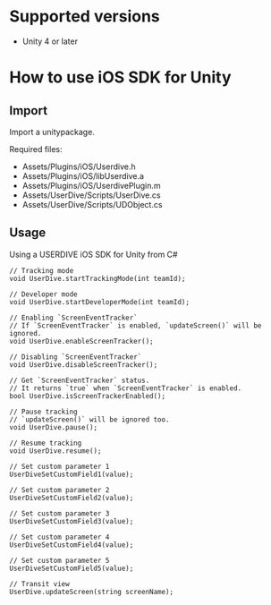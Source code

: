 # Supported versions

* Unity 4 or later


# How to use iOS SDK for Unity

## Import

Import a unitypackage.

Required files:

- Assets/Plugins/iOS/Userdive.h
- Assets/Plugins/iOS/libUserdive.a
- Assets/Plugins/iOS/UserdivePlugin.m
- Assets/UserDive/Scripts/UserDive.cs
- Assets/UserDive/Scripts/UDObject.cs


## Usage

Using a USERDIVE iOS SDK for Unity from C#

```
// Tracking mode
void UserDive.startTrackingMode(int teamId);
```

```
// Developer mode
void UserDive.startDeveloperMode(int teamId);
```

```
// Enabling `ScreenEventTracker`
// If `ScreenEventTracker` is enabled, `updateScreen()` will be ignored.
void UserDive.enableScreenTracker();
```

```
// Disabling `ScreenEventTracker`
void UserDive.disableScreenTracker();
```

```
// Get `ScreenEventTracker` status.
// It returns `true` when `ScreenEventTracker` is enabled.
bool UserDive.isScreenTrackerEnabled();
```

```
// Pause tracking
// `updateScreen()` will be ignored too.
void UserDive.pause();
```

```
// Resume tracking
void UserDive.resume();
```

```
// Set custom parameter 1
UserDiveSetCustomField1(value);
```

```
// Set custom parameter 2
UserDiveSetCustomField2(value);
```

```
// Set custom parameter 3
UserDiveSetCustomField3(value);
```

```
// Set custom parameter 4
UserDiveSetCustomField4(value);
```

```
// Set custom parameter 5
UserDiveSetCustomField5(value);
```

```
// Transit view
UserDive.updateScreen(string screenName);
```
